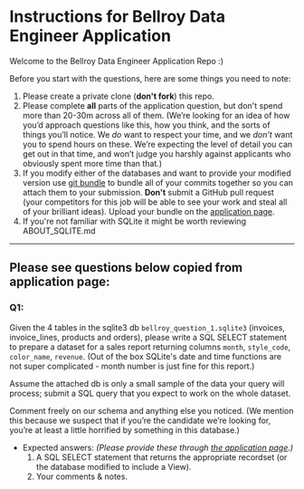 # Instructions for Bellroy Data Engineer Application

Welcome to the Bellroy Data Engineer Application Repo :)

Before you start with the questions, here are some things you need to note:
1. Please create a private clone (**don't fork**) this repo.
2. Please complete **all** parts of the application question, but don't spend more than 20-30m across all of them. (We’re looking for an idea of how you’d approach questions like this, how you think, and the sorts of things you’ll notice. We *do* want to respect your time, and we *don’t* want you to spend hours on these. We’re expecting the level of detail you can get out in that time, and won’t judge you harshly against applicants who obviously spent more time than that.)
3. If you modify either of the databases and want to provide your modified version use [git bundle](https://git-scm.com/docs/git-bundle) to bundle all of your commits together so you can attach them to your submission. **Don't** submit a GitHub pull request (your competitors for this job will be able to see your work and steal all of your brilliant ideas). Upload your bundle on the [application page](https://bellroy.com/careers/data_engineer).
4. If you're not familiar with SQLite it might be worth reviewing ABOUT_SQLITE.md

***
## Please see questions below copied from application page:

### Q1: 
Given the 4 tables in the sqlite3 db `bellroy_question_1.sqlite3` (invoices, invoice_lines, products and orders), please write a SQL SELECT statement to prepare a dataset for a sales report returning columns `month`, `style_code`, `color_name`, `revenue`. (Out of the box SQLite's date and time functions are not super complicated - month number is just fine for this report.)

Assume the attached db is only a small sample of the data your query will process; submit a SQL query that you expect to work on the whole dataset.

Comment freely on our schema and anything else you noticed. (We mention this because we suspect that if you’re the candidate we’re looking for, you’re at least a little horrified by something in this database.)

* Expected answers: *(Please provide these through [the application page](https://bellroy.com/careers/data_engineer).)*
    1. A SQL SELECT statement that returns the appropriate recordset (or the database modified to include a View).
    2. Your comments & notes.
